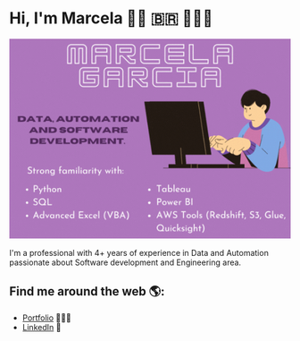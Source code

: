 # Hi, I'm Marcela 👋🏽 🇧🇷 👩🏾‍💻

<img src="https://github.com/marcelargarcia/marcelargarcia/blob/main/Minha-apresentacao.gif?raw=true" alt="Marcela Garcia gif">

I'm a professional with 4+ years of experience in Data and Automation passionate about Software development and Engineering area.

## Find me around the web 🌎: 
- <a href="https://marcelargarcia.github.io/index.html">Portfolio</a> 👩🏾‍💻
- <a href="https://www.linkedin.com/in/marcelargarcia/">LinkedIn</a> 💼

<!--
# Portfolio based on Ronit Malik's Portfolio:https://github.com/RonitMalik/Portfolio

**marcelargarcia/marcelargarcia** is a ✨ _special_ ✨ repository because its `README.md` (this file) appears on your GitHub profile.

Here are some ideas to get you started:

- 🔭 I’m currently working on ...
- 🌱 I’m currently learning ...
- 👯 I’m looking to collaborate on ...
- 🤔 I’m looking for help with ...
- 💬 Ask me about ...
- 📫 How to reach me: ...
- 😄 Pronouns: ...
- ⚡ Fun fact: ...


